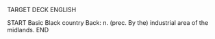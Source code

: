 TARGET DECK
ENGLISH

START
Basic
Black country
Back: n. (prec. By the) industrial area of the midlands.
END

